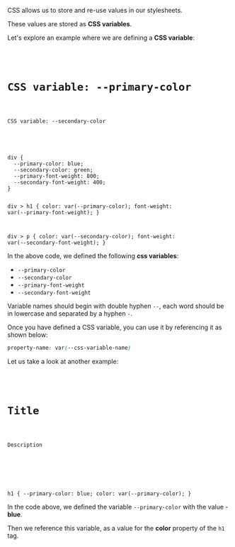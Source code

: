 CSS allows us to store
and
re-use values in our
stylesheets.

These values are stored
as **CSS variables**.

Let's explore an example
where we are defining a
**CSS variable**:
<codeblock language="css" type="lesson">
<code>
<panel language="html">
<div>
  <h1>CSS variable: --primary-color</h1>
  <p>CSS variable: --secondary-color</p>
</div>
</panel>
<panel language="css">
div {
  --primary-color: blue;
  --secondary-color: green;
  --primary-font-weight: 800;
  --secondary-font-weight: 400;
}

div > h1 {
  color: var(--primary-color);
  font-weight: var(--primary-font-weight);
}

div > p {
  color: var(--secondary-color);
  font-weight: var(--secondary-font-weight);
}
</panel>
</code>
</codeblock>

In the above code, we defined
the following **css variables**:
- `--primary-color`
- `--secondary-color`
- `--primary-font-weight`
- `--secondary-font-weight`

Variable names should begin
with double hyphen `--`,
each word should be in
lowercase and separated
by a hyphen `-`.

Once you have defined a CSS
variable, you can use it by
referencing it as shown below:
```css
property-name: var(--css-variable-name)
```

Let us take a look at
another example:
<codeblock language="css" type="lesson">
<code>
<panel language="html">
<div>
  <h1>Title</h1>
  <p>Description</p>
</div>
</panel>
<panel language="css">

h1 {
  --primary-color: blue;
  color: var(--primary-color);
}
</panel>
</code>
</codeblock>

In the code above,
we defined the variable
`--primary-color` with the
value - **blue**.

Then we reference this variable,
as a value for the **color**
property of the `h1` tag.
